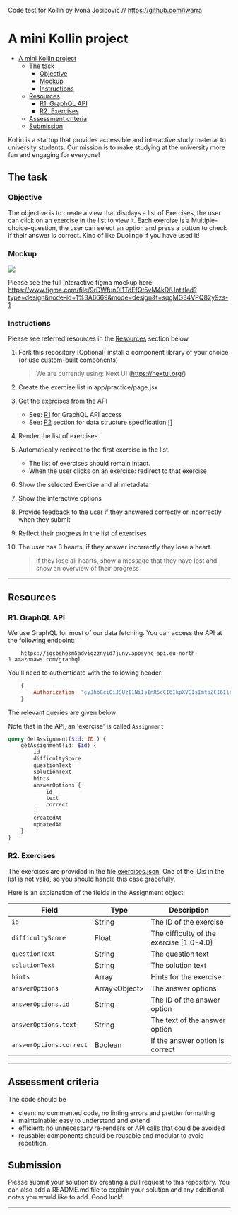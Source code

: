 Code test for Kollin by Ivona Josipovic // https://github.com/iwarra

# A mini Kollin project

- [A mini Kollin project](#a-mini-kollin-project)
  - [The task](#the-task)
    - [Objective](#objective)
    - [Mockup](#mockup)
    - [Instructions](#instructions)
  - [Resources](#resources)
    - [R1. GraphQL API](#r1-graphql-api)
    - [R2. Exercises](#r2-exercises)
  - [Assessment criteria](#assessment-criteria)
  - [Submission](#submission)

Kollin is a startup that provides accessible and interactive study material to university students. Our mission is to make studying at the university more fun and engaging for everyone!

## The task

### Objective

The objective is to create a view that displays a list of Exercises, the user can click on an exercise in the list to view it. Each exercise is a Multiple-choice-question, the user can select an option and press a button to check if their answer is correct. Kind of like Duolingo if you have used it!

### Mockup

![](mockup.png)

Please see the full interactive figma mockup here:
https://www.figma.com/file/9rDWfun0I1TdEfQt5vM4kD/Untitled?type=design&node-id=1%3A6669&mode=design&t=sqgMG34VPQ82y9zs-1

### Instructions

Please see referred resources in the [Resources](#resources) section below

1. Fork this repository
   [Optional] install a component library of your choice (or use custom-built components)

   > We are currently using: Next UI (https://nextui.org/)

2. Create the exercise list in app/practice/page.jsx

3. Get the exercises from the API
   - See: [R1](#r1-graphql-api) for GraphQL API access
   - See: [R2](#r2-exercises) section for data structure specification []
4. Render the list of exercises
5. Automatically redirect to the first exercise in the list.
   - The list of exercises should remain intact.
   - When the user clicks on an exercise: redirect to that exercise
6. Show the selected Exercise and all metadata
7. Show the interactive options
8. Provide feedback to the user if they answered correctly or incorrectly when they submit
9. Reflect their progress in the list of exercises
10. The user has 3 hearts, if they answer incorrectly they lose a heart.
    > If they lose all hearts, show a message that they have lost and show an overview of their progress

---

## Resources

### R1. GraphQL API

We use GraphQL for most of our data fetching. You can access the API at the following endpoint:

```
    https://jgsbshesm5advigzznyid7juny.appsync-api.eu-north-1.amazonaws.com/graphql
```

You'll need to authenticate with the following header:

```js
    {
        Authorization: "eyJhbGciOiJSUzI1NiIsInR5cCI6IkpXVCIsImtpZCI6IlhTVVAwa3ZaUHl3S296bkU1SkNGMW1KbnJnT29CdTRjVHBTMDViQWc4RXMifQ.eyJzdWIiOiItMSIsImlkIjotMSwiZiI6IiIsIm1heEFsbG93ZWREZXZpY2VzIjoyLCJncm91cHMiOlsiUFVCTElDIl0sImF1ZCI6ImludGVybmFsIiwiZXhwIjoyMDU0NjQwNjgzLCJpYXQiOjE3MDczMDQ4MjcsImlzcyI6Imh0dHBzOi8vYXBpLnRudG9yLnNlL29pZGMifQ.RRFR-x7DfY2NcMv3pmxffzn-PoeUDUCpuqeYe5eA0uznnzRY3rOBwE7YrnME3EycI1yI7hENVbjO3NoZlheGIEsI-Us1_nGr7nGKCvmmztLSi_OW23IPMJasPpLm1DGir2X0o8wxBjQkeRfQu9ipPvy7-H3J48UGQuWuEq3M7lGiR6POx1M5mWYQx3Jg55suI31TL1-X0NVNJmyCuLpeNcxAoavaDBaC7AVVQC0wMP7jLK0Vyrj270OKW0Z6mDvheXUyyxnh2NTQvUkn9CliU-h4fC4jFVvKxnfQiaAuQ9XwtUJnPh1CFJcQosLVovIrWbSQ6mk-Lg509EGXWGT33g
    }
```

The relevant queries are given below

Note that in the API, an 'exercise' is called `Assignment`

```graphql
query GetAssignment($id: ID!) {
	getAssignment(id: $id) {
		id
		difficultyScore
		questionText
		solutionText
		hints
		answerOptions {
			id
			text
			correct
		}
		createdAt
		updatedAt
	}
}
```

### R2. Exercises

The exercises are provided in the file [exercises.json](exercises.json). One of the ID:s in the list is not valid, so you should handle this case gracefully.

Here is an explanation of the fields in the Assignment object:

| Field                   | Type           | Description                              |
| ----------------------- | -------------- | ---------------------------------------- |
| `id`                    | String         | The ID of the exercise                   |
| `difficultyScore`       | Float          | The difficulty of the exercise [1.0-4.0] |
| `questionText`          | String         | The question text                        |
| `solutionText`          | String         | The solution text                        |
| `hints`                 | Array          | Hints for the exercise                   |
| `answerOptions`         | Array\<Object> | The answer options                       |
| `answerOptions.id`      | String         | The ID of the answer option              |
| `answerOptions.text`    | String         | The text of the answer option            |
| `answerOptions.correct` | Boolean        | If the answer option is correct          |

---

## Assessment criteria

The code should be

- clean: no commented code, no linting errors and prettier formatting
- maintainable: easy to understand and extend
- efficient: no unnecessary re-renders or API calls that could be avoided
- reusable: components should be reusable and modular to avoid repetition.

## Submission

Please submit your solution by creating a pull request to this repository. You can also add a README.md file to explain your solution and any additional notes you would like to add. Good luck!

---
